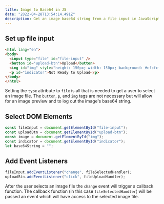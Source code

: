 ```yaml
---
title: Image to Base64 in JS
date: "2022-04-28T13:54:14.491Z"
description: Get an image base64 string from a file input in JavaScript
---
```


## Set up file input

```HTML
<html lang="en">
<body>
  <input type="file" id="file-input" />
  <button id="upload-btn">Upload</button>
  <img id="img" style="height: 150px; width: 150px; background: #cfcfcf">
  <p id="indicator">Not Ready to Upload</p>
</body>
</html>
```

Setting the `type` attribute to `file` is all that is needed to get a user to select an image file. The `button`, `p`, and `img` tags are not necessary but will allow for an image preview and to log out the image's base64 string.

## Select DOM Elements

```javascript
const fileInput = document.getElementById("file-input");
const uploadBtn = document.getElementById("upload-btn");
const image = document.getElementById("img");
const indicator = document.getElementById("indicator");
let base64String = "";
```

## Add Event Listeners

```javascript
fileInput.addEventListener("change", fileSelectedHandler);
uploadBtn.addEventListener("click", fileUploadHandler);
```

After the user selects an image file the `change` event will trigger a callback function. The callback function (in this case `fileSelectedHandler`) will be passed an event which will have access to the selected image file.
